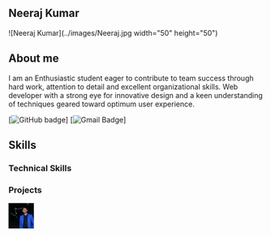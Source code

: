<style>@import url("//readme.codeadam.ca/readme.css");</style>

## Neeraj Kumar

![Neeraj Kumar](../images/Neeraj.jpg width="50" height="50")

## About me
I am an Enthusiastic student eager to contribute to team success through hard work, attention to detail and excellent organizational skills. Web developer with a strong eye for innovative design and a keen 
understanding of techniques geared toward optimum user experience.

[![GitHub badge](https://github.com/NeerajCR7-web)]
[![Gmail Badge](https://mail.google.com/mail/u/0/?tab=rm&ogbl#inbox)]

## Skills
### Technical Skills


### Projects




<a href="https://brickmmo.com">
<img src="https://github.com/NeerajCR7-web/neeraj-contributions/blob/main/images/ME%20(1).jpg" width="50" height="50">
</a>

